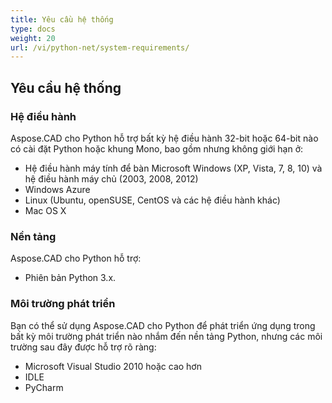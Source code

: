 ```yaml
---
title: Yêu cầu hệ thống
type: docs
weight: 20
url: /vi/python-net/system-requirements/
---
```


## **Yêu cầu hệ thống**

### **Hệ điều hành**

Aspose.CAD cho Python hỗ trợ bất kỳ hệ điều hành 32-bit hoặc 64-bit nào có cài đặt Python hoặc khung Mono, bao gồm nhưng không giới hạn ở:

- Hệ điều hành máy tính để bàn Microsoft Windows (XP, Vista, 7, 8, 10) và hệ điều hành máy chủ (2003, 2008, 2012)
- Windows Azure
- Linux (Ubuntu, openSUSE, CentOS và các hệ điều hành khác)
- Mac OS X

### **Nền tảng**

Aspose.CAD cho Python hỗ trợ:

- Phiên bản Python 3.x.

### **Môi trường phát triển**

Bạn có thể sử dụng Aspose.CAD cho Python để phát triển ứng dụng trong bất kỳ môi trường phát triển nào nhắm đến nền tảng Python, nhưng các môi trường sau đây được hỗ trợ rõ ràng:

- Microsoft Visual Studio 2010 hoặc cao hơn
- IDLE
- PyCharm
